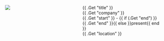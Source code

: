<style>
    .row {
        display: flex; /* equal height of the children */
    }

    .col {
        flex: 1; /* equal height of the children */
    }

    .col p {
        margin-inline-start: initial;
        padding-inline-start: initial;
        border-inline-start: initial;
        line-height: initial;
        margin: initial;
    }
</style>

<div class="row">
    <div class="col">
        <img src="{{ .Get `logo` }}">
    </div>
    <div class="col">
            <p>{{ .Get "title" }}</p>
            <p class="column-item">{{ .Get "company" }}</p>
            <p class="column-item">{{ .Get "start" }} - {{ if (.Get "end") }}{{ .Get "end" }}{{ else }}present{{ end }}</p>
            <p class="column-item">{{ .Get "location" }}</p>
    </div>
</div>